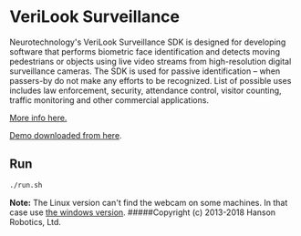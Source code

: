 # VeriLook Surveillance #

Neurotechnology's VeriLook Surveillance SDK is designed for developing software that performs biometric face identification and detects moving pedestrians or objects using live video streams from high-resolution digital surveillance cameras. The SDK is used for passive identification – when passers-by do not make any efforts to be recognized. List of possible uses includes law enforcement, security, attendance control, visitor counting, traffic monitoring and other commercial applications.

[More info here.](http://neurotechnology.com/verilook-surveillance.html)

[Demo downloaded from here](http://neurotechnology.com/download.html#vl-surveillance).

## Run ##

```bash
./run.sh
```

**Note:** The Linux version can't find the webcam on some machines. In that case use [the windows version](http://neurotechnology.com/download.html#vl-surveillance).
#####Copyright (c) 2013-2018 Hanson Robotics, Ltd.
